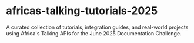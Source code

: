 # africas-talking-tutorials-2025
A curated collection of tutorials, integration guides, and real-world projects using Africa's Talking APIs for the June 2025 Documentation Challenge.

